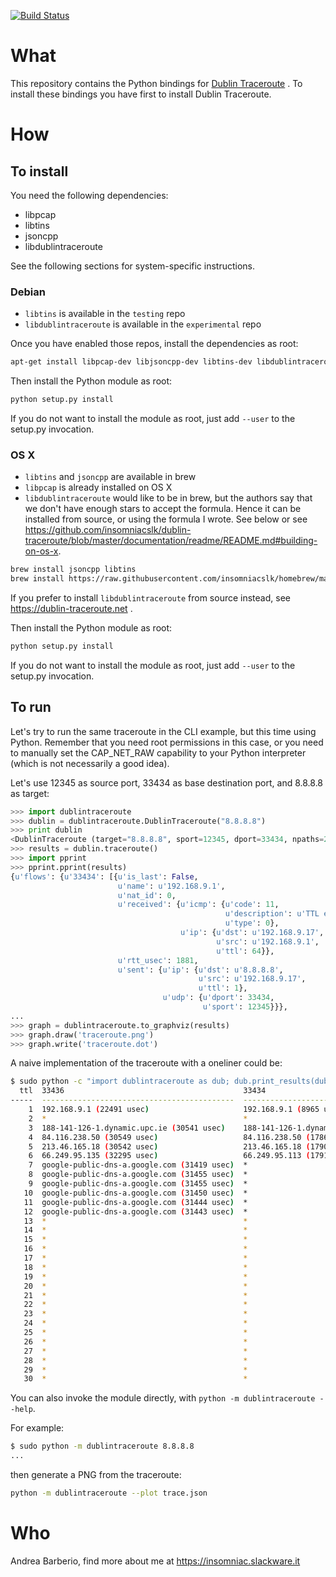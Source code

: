 [![Build Status](https://travis-ci.org/insomniacslk/python-dublin-traceroute.svg?branch=master)](https://travis-ci.org/insomniacslk/python-dublin-traceroute)

# What

This repository contains the Python bindings for [Dublin
Traceroute](https://github.com/insomniacslk/dublin-traceroute) . To install
these bindings you have first to install Dublin Traceroute.

# How

## To install

You need the following dependencies:
* libpcap
* libtins
* jsoncpp
* libdublintraceroute

See the following sections for system-specific instructions.


### Debian

* `libtins` is available in the `testing` repo
* `libdublintraceroute` is available in the `experimental` repo

Once you have enabled those repos, install the dependencies as root:
```bash
apt-get install libpcap-dev libjsoncpp-dev libtins-dev libdublintraceroute-dev
```

Then install the Python module as root:

```bash
python setup.py install 
```

If you do not want to install the module as root, just add `--user` to the setup.py invocation.

### OS X

* `libtins` and `jsoncpp` are available in brew
* `libpcap` is already installed on OS X
* `libdublintraceroute` would like to be in brew, but the authors say that we don't have enough stars to accept the formula. Hence it can be installed from source, or using the formula I wrote. See below or see https://github.com/insomniacslk/dublin-traceroute/blob/master/documentation/readme/README.md#building-on-os-x.

```bash
brew install jsoncpp libtins
brew install https://raw.githubusercontent.com/insomniacslk/homebrew/master/Library/Formula/dublin-traceroute.rb
```

If you prefer to install `libdublintraceroute` from source instead, see https://dublin-traceroute.net .

Then install the Python module as root:

```bash
python setup.py install 
```

If you do not want to install the module as root, just add `--user` to the setup.py invocation.


## To run

Let's try to run the same traceroute in the CLI example, but this time using
Python. Remember that you need root permissions in this case, or you need to
manually set the CAP_NET_RAW capability to your Python interpreter (which is not
necessarily a good idea).

Let's use 12345 as source port, 33434 as base destination port, and 8.8.8.8 as
target:

```python
>>> import dublintraceroute
>>> dublin = dublintraceroute.DublinTraceroute("8.8.8.8")
>>> print dublin
<DublinTraceroute (target="8.8.8.8", sport=12345, dport=33434, npaths=20, max_ttl=30)
>>> results = dublin.traceroute()
>>> import pprint
>>> pprint.pprint(results)
{u'flows': {u'33434': [{u'is_last': False,
                        u'name': u'192.168.9.1',
                        u'nat_id': 0,
                        u'received': {u'icmp': {u'code': 11,
                                                u'description': u'TTL expired in transit',
                                                u'type': 0},
                                      u'ip': {u'dst': u'192.168.9.17',
                                              u'src': u'192.168.9.1',
                                              u'ttl': 64}},
                        u'rtt_usec': 1881,
                        u'sent': {u'ip': {u'dst': u'8.8.8.8',
                                          u'src': u'192.168.9.17',
                                          u'ttl': 1},
                                  u'udp': {u'dport': 33434,
                                           u'sport': 12345}}},
...
>>> graph = dublintraceroute.to_graphviz(results)
>>> graph.draw('traceroute.png')
>>> graph.write('traceroute.dot')
```

A naive implementation of the traceroute with a oneliner could be:

```bash
$ sudo python -c "import dublintraceroute as dub; dub.print_results(dub.DublinTraceroute('8.8.8.8', npaths=3).traceroute())"
  ttl  33436                                        33434                                      33435
-----  -------------------------------------------  -----------------------------------------  -------------------------------------------
    1  192.168.9.1 (22491 usec)                     192.168.9.1 (8965 usec)                    192.168.9.1 (15755 usec)
    2  *                                            *                                          *
    3  188-141-126-1.dynamic.upc.ie (30541 usec)    188-141-126-1.dynamic.upc.ie (16934 usec)  188-141-126-1.dynamic.upc.ie (29183 usec)
    4  84.116.238.50 (30549 usec)                   84.116.238.50 (17866 usec)                 84.116.238.50 (30824 usec)
    5  213.46.165.18 (30542 usec)                   213.46.165.18 (17904 usec)                 213.46.165.18 (30862 usec)
    6  66.249.95.135 (32295 usec)                   66.249.95.113 (17913 usec)                 209.85.250.213 (30873 usec)
    7  google-public-dns-a.google.com (31419 usec)  *                                          google-public-dns-a.google.com (30873 usec)
    8  google-public-dns-a.google.com (31455 usec)  *                                          google-public-dns-a.google.com (30873 usec)
    9  google-public-dns-a.google.com (31455 usec)  *                                          google-public-dns-a.google.com (30866 usec)
   10  google-public-dns-a.google.com (31450 usec)  *                                          google-public-dns-a.google.com (30865 usec)
   11  google-public-dns-a.google.com (31444 usec)  *                                          google-public-dns-a.google.com (30862 usec)
   12  google-public-dns-a.google.com (31443 usec)  *                                          google-public-dns-a.google.com (30861 usec)
   13  *                                            *                                          *
   14  *                                            *                                          *
   15  *                                            *                                          *
   16  *                                            *                                          *
   17  *                                            *                                          *
   18  *                                            *                                          *
   19  *                                            *                                          *
   20  *                                            *                                          *
   21  *                                            *                                          *
   22  *                                            *                                          *
   23  *                                            *                                          *
   24  *                                            *                                          *
   25  *                                            *                                          *
   26  *                                            *                                          *
   27  *                                            *                                          *
   28  *                                            *                                          *
   29  *                                            *                                          *
   30  *                                            *                                          *
```

You can also invoke the module directly, with `python -m dublintraceroute --help`.

For example:

```bash
$ sudo python -m dublintraceroute 8.8.8.8
...
```

then generate a PNG from the traceroute:

```bash
python -m dublintraceroute --plot trace.json
```

# Who

Andrea Barberio, find more about me at https://insomniac.slackware.it
